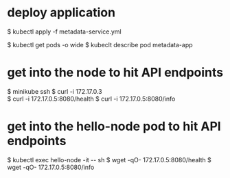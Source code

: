 # deploy application

$ kubectl apply -f metadata-service.yml

$ kubectl get pods -o wide
$ kubeclt describe pod metadata-app


# get into the node to hit API endpoints
$ minikube ssh 
$ curl -i 172.17.0.3                
$ curl -i 172.17.0.5:8080/health
$ curl -i 172.17.0.5:8080/info

# get into the hello-node pod to hit API endpoints
$ kubectl exec hello-node -it -- sh
$ wget -qO- 172.17.0.5:8080/health
$ wget -qO- 172.17.0.5:8080/info